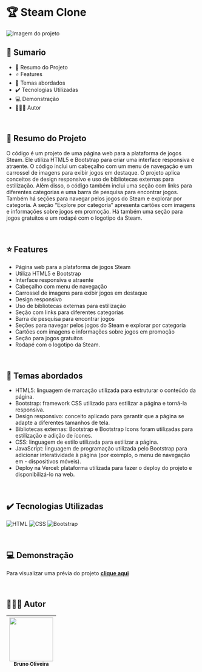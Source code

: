 # 🏆 Steam Clone

<img src="./assets/images/screenshot-01.jpg" alt="Imagem do projeto">

<br>

## 📎 Sumario

- 📌 Resumo do Projeto
- ⭐ Features
- 📂 Temas abordados
- ✔️ Tecnologias Utilizadas
- 💻 Demonstração
- 🙋🏻‍♂️ Autor

<br>

## 📌 Resumo do Projeto
O código é um projeto de uma página web para a plataforma de jogos Steam. Ele utiliza HTML5 e Bootstrap para criar uma interface responsiva e atraente. O código inclui um cabeçalho com um menu de navegação e um carrossel de imagens para exibir jogos em destaque. O projeto aplica conceitos de design responsivo e uso de bibliotecas externas para estilização. Além disso, o código também inclui uma seção com links para diferentes categorias e uma barra de pesquisa para encontrar jogos. Também há seções para navegar pelos jogos do Steam e explorar por categoria. A seção “Explore por categoria” apresenta cartões com imagens e informações sobre jogos em promoção. Há também uma seção para jogos gratuitos e um rodapé com o logotipo da Steam.

<br>

## ⭐ Features
- Página web para a plataforma de jogos Steam
- Utiliza HTML5 e Bootstrap
- Interface responsiva e atraente
- Cabeçalho com menu de navegação
- Carrossel de imagens para exibir jogos em destaque
- Design responsivo
- Uso de bibliotecas externas para estilização
- Seção com links para diferentes categorias
- Barra de pesquisa para encontrar jogos
- Seções para navegar pelos jogos do Steam e explorar por categoria
- Cartões com imagens e informações sobre jogos em promoção
- Seção para jogos gratuitos
- Rodapé com o logotipo da Steam.

<br>

## 📂 Temas abordados
- HTML5: linguagem de marcação utilizada para estruturar o conteúdo da página.
- Bootstrap: framework CSS utilizado para estilizar a página e torná-la responsiva.
- Design responsivo: conceito aplicado para garantir que a página se adapte a diferentes tamanhos de tela.
- Bibliotecas externas: Bootstrap e Bootstrap Icons foram utilizadas para estilização e adição de ícones.
- CSS: linguagem de estilo utilizada para estilizar a página.
- JavaScript: linguagem de programação utilizada pelo Bootstrap para adicionar interatividade à página (por exemplo, o menu de navegação em - dispositivos móveis).
- Deploy na Vercel: plataforma utilizada para fazer o deploy do projeto e disponibilizá-lo na web.

<br>

## ✔️ Tecnologias Utilizadas
![HTML](https://img.shields.io/badge/HTML5-E34F26?style=for-the-badge&logo=html5&logoColor=white)
![CSS](https://img.shields.io/badge/CSS3-1572B6?style=for-the-badge&logo=css3&logoColor=white)
![Bootstrap](https://img.shields.io/badge/Bootstrap-563D7C?style=for-the-badge&logo=bootstrap&logoColor=white)

<br>

## 💻 Demonstração
Para visualizar uma prévia do projeto <a href="#" target="_blank"><b>clique aqui</b></a>

<br>

## 🙋🏻‍♂️ Autor
| [<img src="https://avatars.githubusercontent.com/u/103857382?v=4" width=115><br><sub>Bruno Oliveira</sub>](https://github.com/BrunoOliveira16) |
| :---: |
